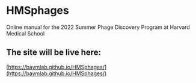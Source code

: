# HMSphages
Online manual for the 2022 Summer Phage Discovery Program at Harvard Medical School

## The site will be live here:
[https://baymlab.github.io/HMSphages/](https://baymlab.github.io/HMSphages/)
